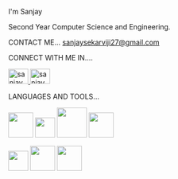 

I'm Sanjay

Second Year Computer Science and Engineering.

CONTACT ME...
sanjaysekarviji27@gmail.com

CONNECT WITH ME IN....

<a href="www.linkedin.com/in/sanjay-g27"> <img align="centre" src="https://github.com/user-attachments/assets/a766f3da-748d-4229-b679-85bfcdaf049d" alt="sanjay_g" height="30" width="40"/> </a>  <a href="https://www.hackerrank.com/profile/SANJAY__G27" target="blank"> <img align="centre" src="https://github.com/user-attachments/assets/d9f8f2f5-e5b6-4149-93d0-5ce75cf5f991" alt="sanjay_g" height="30" width="40"/> </a> 

LANGUAGES AND TOOLS...

<img src="https://github.com/user-attachments/assets/9eb793a9-a984-4a6e-b2af-a79302923f8b" height="50" width="50">  <img src="https://github.com/user-attachments/assets/a6d87b2a-d78b-4c35-98af-84a0fee9b883" height="40" width="40">  <img src="https://github.com/user-attachments/assets/0222a548-4674-4db2-89a3-30350cae4ecc" height="60" width="60">  <img src="https://github.com/user-attachments/assets/f8d65b51-4f01-458c-99bd-df2e078b746a" height="50" width="50">  



<img src="https://github.com/user-attachments/assets/085029e3-13e4-40d1-bf1a-13ac286a1b13" height="40" width="40">   <img src="https://github.com/user-attachments/assets/bd6fc39c-0b01-4cda-937e-d42500c816cf" heigh="50" width="50">   <img src="https://github.com/user-attachments/assets/a8235189-fc66-403d-ae71-b750542ef8fb" height="50" width="50">
